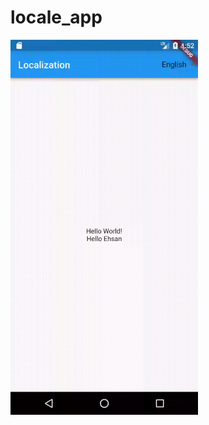 # locale_app

<img src="https://github.com/KalaliEhsan/localization_app/blob/master/test.gif" width="300" height="600">

